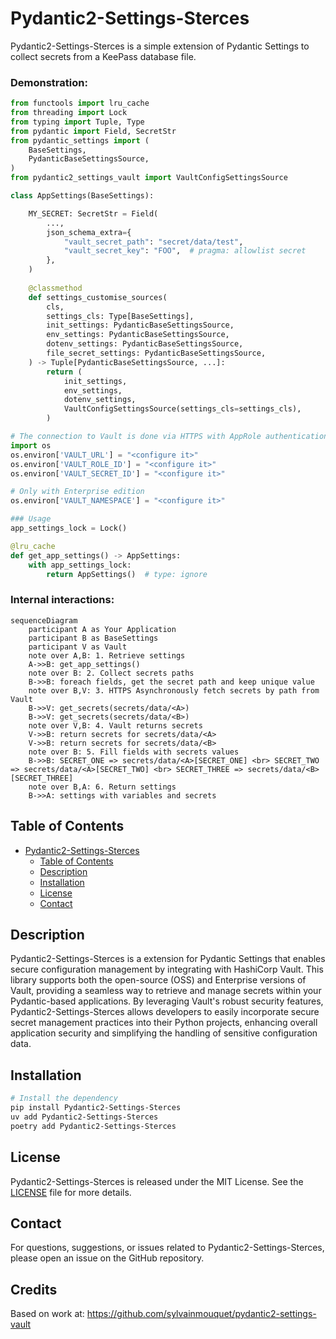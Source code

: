 # Pydantic2-Settings-Sterces

Pydantic2-Settings-Sterces is a simple extension of Pydantic Settings to collect secrets from a KeePass database file.


### Demonstration:

```python
from functools import lru_cache
from threading import Lock
from typing import Tuple, Type
from pydantic import Field, SecretStr
from pydantic_settings import (
    BaseSettings,
    PydanticBaseSettingsSource,
)
from pydantic2_settings_vault import VaultConfigSettingsSource

class AppSettings(BaseSettings):

    MY_SECRET: SecretStr = Field(
        ...,
        json_schema_extra={
            "vault_secret_path": "secret/data/test",
            "vault_secret_key": "FOO",  # pragma: allowlist secret
        },
    )
    
    @classmethod
    def settings_customise_sources(
        cls,
        settings_cls: Type[BaseSettings],
        init_settings: PydanticBaseSettingsSource,
        env_settings: PydanticBaseSettingsSource,
        dotenv_settings: PydanticBaseSettingsSource,
        file_secret_settings: PydanticBaseSettingsSource,
    ) -> Tuple[PydanticBaseSettingsSource, ...]:
        return (
            init_settings,
            env_settings,
            dotenv_settings,
            VaultConfigSettingsSource(settings_cls=settings_cls),
        )

# The connection to Vault is done via HTTPS with AppRole authentication
import os
os.environ['VAULT_URL'] = "<configure it>"
os.environ['VAULT_ROLE_ID'] = "<configure it>"
os.environ['VAULT_SECRET_ID'] = "<configure it>"

# Only with Enterprise edition
os.environ['VAULT_NAMESPACE'] = "<configure it>"

### Usage
app_settings_lock = Lock()

@lru_cache
def get_app_settings() -> AppSettings:
    with app_settings_lock:
        return AppSettings()  # type: ignore
```

### Internal interactions:
```mermaid
sequenceDiagram
    participant A as Your Application
    participant B as BaseSettings
    participant V as Vault
    note over A,B: 1. Retrieve settings
    A->>B: get_app_settings()
    note over B: 2. Collect secrets paths
    B->>B: foreach fields, get the secret path and keep unique value
    note over B,V: 3. HTTPS Asynchronously fetch secrets by path from Vault
    B->>V: get_secrets(secrets/data/<A>)
    B->>V: get_secrets(secrets/data/<B>)
    note over V,B: 4. Vault returns secrets
    V->>B: return secrets for secrets/data/<A>
    V->>B: return secrets for secrets/data/<B>
    note over B: 5. Fill fields with secrets values
    B->>B: SECRET_ONE => secrets/data/<A>[SECRET_ONE] <br> SECRET_TWO => secrets/data/<A>[SECRET_TWO] <br> SECRET_THREE => secrets/data/<B>[SECRET_THREE]
    note over B,A: 6. Return settings
    B->>A: settings with variables and secrets
```

## Table of Contents

- [Pydantic2-Settings-Sterces](#Pydantic2-Settings-Sterces)
  - [Table of Contents](#table-of-contents)
  - [Description](#description)
  - [Installation](#installation)
  - [License](#license)
  - [Contact](#contact)

## Description

Pydantic2-Settings-Sterces is a extension for Pydantic Settings that enables secure configuration management by integrating with HashiCorp Vault. This library supports both the open-source (OSS) and Enterprise versions of Vault, providing a seamless way to retrieve and manage secrets within your Pydantic-based applications. By leveraging Vault's robust security features, Pydantic2-Settings-Sterces allows developers to easily incorporate secure secret management practices into their Python projects, enhancing overall application security and simplifying the handling of sensitive configuration data.

## Installation

```bash
# Install the dependency
pip install Pydantic2-Settings-Sterces
uv add Pydantic2-Settings-Sterces
poetry add Pydantic2-Settings-Sterces
```

## License

Pydantic2-Settings-Sterces is released under the MIT License. See the [LICENSE](LICENSE) file for more details.

## Contact

For questions, suggestions, or issues related to Pydantic2-Settings-Sterces, please open an issue on the GitHub repository.

## Credits

Based on work at: <https://github.com/sylvainmouquet/pydantic2-settings-vault>
